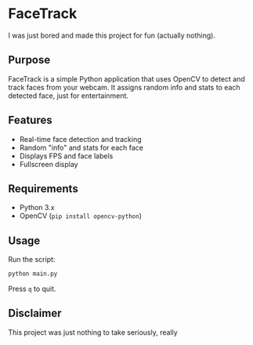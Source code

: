 # FaceTrack

I was just bored and made this project for fun (actually nothing).

## Purpose

FaceTrack is a simple Python application that uses OpenCV to detect and track faces from your webcam. It assigns random info and stats to each detected face, just for entertainment.

## Features

- Real-time face detection and tracking
- Random "info" and stats for each face
- Displays FPS and face labels
- Fullscreen display

## Requirements

- Python 3.x
- OpenCV (`pip install opencv-python`)

## Usage

Run the script:

```bash
python main.py
```

Press `q` to quit.

## Disclaimer

This project was just nothing to take seriously, really